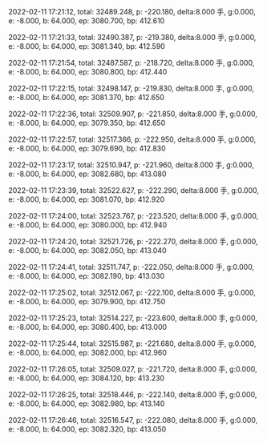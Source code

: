 2022-02-11 17:21:12, total: 32489.248, p: -220.180, delta:8.000 手, g:0.000, e: -8.000, b: 64.000, ep: 3080.700, bp: 412.610

2022-02-11 17:21:33, total: 32490.387, p: -219.380, delta:8.000 手, g:0.000, e: -8.000, b: 64.000, ep: 3081.340, bp: 412.590

2022-02-11 17:21:54, total: 32487.587, p: -218.720, delta:8.000 手, g:0.000, e: -8.000, b: 64.000, ep: 3080.800, bp: 412.440

2022-02-11 17:22:15, total: 32498.147, p: -219.830, delta:8.000 手, g:0.000, e: -8.000, b: 64.000, ep: 3081.370, bp: 412.650

2022-02-11 17:22:36, total: 32509.907, p: -221.850, delta:8.000 手, g:0.000, e: -8.000, b: 64.000, ep: 3079.350, bp: 412.650

2022-02-11 17:22:57, total: 32517.366, p: -222.950, delta:8.000 手, g:0.000, e: -8.000, b: 64.000, ep: 3079.690, bp: 412.830

2022-02-11 17:23:17, total: 32510.947, p: -221.960, delta:8.000 手, g:0.000, e: -8.000, b: 64.000, ep: 3082.680, bp: 413.080

2022-02-11 17:23:39, total: 32522.627, p: -222.290, delta:8.000 手, g:0.000, e: -8.000, b: 64.000, ep: 3081.070, bp: 412.920

2022-02-11 17:24:00, total: 32523.767, p: -223.520, delta:8.000 手, g:0.000, e: -8.000, b: 64.000, ep: 3080.000, bp: 412.940

2022-02-11 17:24:20, total: 32521.726, p: -222.270, delta:8.000 手, g:0.000, e: -8.000, b: 64.000, ep: 3082.050, bp: 413.040

2022-02-11 17:24:41, total: 32511.747, p: -222.050, delta:8.000 手, g:0.000, e: -8.000, b: 64.000, ep: 3082.190, bp: 413.030

2022-02-11 17:25:02, total: 32512.067, p: -222.100, delta:8.000 手, g:0.000, e: -8.000, b: 64.000, ep: 3079.900, bp: 412.750

2022-02-11 17:25:23, total: 32514.227, p: -223.600, delta:8.000 手, g:0.000, e: -8.000, b: 64.000, ep: 3080.400, bp: 413.000

2022-02-11 17:25:44, total: 32515.987, p: -221.680, delta:8.000 手, g:0.000, e: -8.000, b: 64.000, ep: 3082.000, bp: 412.960

2022-02-11 17:26:05, total: 32509.027, p: -221.720, delta:8.000 手, g:0.000, e: -8.000, b: 64.000, ep: 3084.120, bp: 413.230

2022-02-11 17:26:25, total: 32518.446, p: -222.140, delta:8.000 手, g:0.000, e: -8.000, b: 64.000, ep: 3082.980, bp: 413.140

2022-02-11 17:26:46, total: 32516.547, p: -222.080, delta:8.000 手, g:0.000, e: -8.000, b: 64.000, ep: 3082.320, bp: 413.050